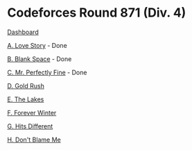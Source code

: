 # Codeforces Round 871 (Div. 4)

[Dashboard](https://codeforces.com/contest/1829)

[A. Love Story](https://codeforces.com/contest/1829/problem/A) - Done

[B. Blank Space](https://codeforces.com/contest/1829/problem/B) - Done

[C. Mr. Perfectly Fine](https://codeforces.com/contest/1829/problem/C) - Done

[D. Gold Rush](https://codeforces.com/contest/1829/problem/D)

[E. The Lakes](https://codeforces.com/contest/1829/problem/E)

[F. Forever Winter](https://codeforces.com/contest/1829/problem/F)

[G. Hits Different](https://codeforces.com/contest/1829/problem/G)

[H. Don't Blame Me](https://codeforces.com/contest/1829/problem/H)
